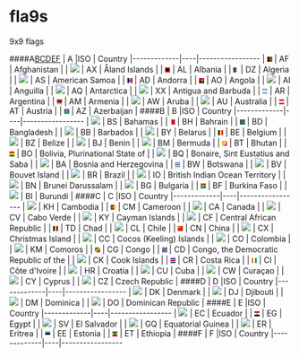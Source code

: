 fla9s
=====

9x9 flags

####A[B](#b)[C](#c)[D](#d)[E](#e)[F](#f)
| A           |ISO | Country
|-------------|----|-----------------
| ![](af.png) | AF | Afghanistan |
| ![](ax.png) | AX | Åland Islands |
| ![](al.png) | AL | Albania |
| ![](dz.png) | DZ | Algeria |
| ![](as.png) | AS | American Samoa |
| ![](ad.png) | AD | Andorra |
| ![](ao.png) | AO | Angola |
| ![](ai.png) | AI | Anguilla |
| ![](aq.png) | AQ | Antarctica |
| ![](ag.png) | XX | Antigua and Barbuda |
| ![](ar.png) | AR | Argentina |
| ![](am.png) | AM | Armenia |
| ![](aw.png) | AW | Aruba |
| ![](au.png) | AU | Australia |
| ![](at.png) | AT | Austria |
| ![](az.png) | AZ | Azerbaijan |
####B
| B           |ISO | Country
|-------------|----|-----------------
| ![](bs.png) | BS | Bahamas |
| ![](bh.png) | BH | Bahrain |
| ![](bd.png) | BD | Bangladesh |
| ![](bb.png) | BB | Barbados |
| ![](by.png) | BY | Belarus |
| ![](be.png) | BE | Belgium |
| ![](bz.png) | BZ | Belize |
| ![](bj.png) | BJ | Benin |
| ![](bm.png) | BM | Bermuda |
| ![](bt.png) | BT | Bhutan |
| ![](bo.png) | BO | Bolivia, Plurinational State of |
| ![](bq.png) | BQ | Bonaire, Sint Eustatius and Saba |
| ![](ba.png) | BA | Bosnia and Herzegovina |
| ![](bw.png) | BW | Botswana |
| ![](bv.png) | BV | Bouvet Island |
| ![](br.png) | BR | Brazil |
| ![](io.png) | IO | British Indian Ocean Territory |
| ![](bn.png) | BN | Brunei Darussalam |
| ![](bg.png) | BG | Bulgaria |
| ![](bf.png) | BF | Burkina Faso |
| ![](bi.png) | BI | Burundi |
####C
| C           |ISO | Country
|-------------|----|-----------------
| ![](kh.png) | KH | Cambodia |
| ![](cm.png) | CM | Cameroon |
| ![](ca.png) | CA | Canada |
| ![](cv.png) | CV | Cabo Verde |
| ![](ky.png) | KY | Cayman Islands |
| ![](cf.png) | CF | Central African Republic |
| ![](td.png) | TD | Chad |
| ![](cl.png) | CL | Chile |
| ![](cn.png) | CN | China |
| ![](cx.png) | CX | Christmas Island |
| ![](cc.png) | CC | Cocos (Keeling) Islands |
| ![](co.png) | CO | Colombia |
| ![](km.png) | KM | Comoros |
| ![](cg.png) | CG | Congo |
| ![](cd.png) | CD | Congo, the Democratic Republic of the |
| ![](ck.png) | CK | Cook Islands |
| ![](cr.png) | CR | Costa Rica |
| ![](ci.png) | CI | Côte d'Ivoire |
| ![](hr.png) | HR | Croatia |
| ![](cu.png) | CU | Cuba |
| ![](cw.png) | CW | Curaçao |
| ![](cy.png) | CY | Cyprus |
| ![](cz.png) | CZ | Czech Republic |
####D
| D           |ISO | Country
|-------------|----|-----------------
| ![](dk.png) | DK | Denmark |
| ![](dj.png) | DJ | Djibouti |
| ![](dm.png) | DM | Dominica |
| ![](do.png) | DO | Dominican Republic |
####E
| E           |ISO | Country
|-------------|----|-----------------
| ![](ec.png) | EC | Ecuador |
| ![](eg.png) | EG | Egypt |
| ![](sv.png) | SV | El Salvador |
| ![](gq.png) | GQ | Equatorial Guinea |
| ![](er.png) | ER | Eritrea |
| ![](ee.png) | EE | Estonia |
| ![](et.png) | ET | Ethiopia |
####F
| F           |ISO | Country
|-------------|----|-----------------
